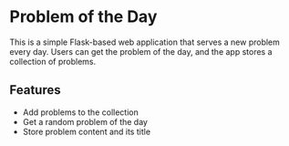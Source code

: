 # Problem of the Day

This is a simple Flask-based web application that serves a new problem every day. Users can get the problem of the day, and the app stores a collection of problems.

## Features

- Add problems to the collection
- Get a random problem of the day
- Store problem content and its title
